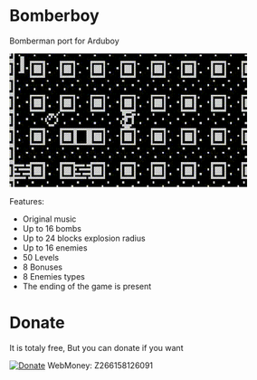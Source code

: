 # Bomberboy
Bomberman port for Arduboy

![Demo](publish/bomberboy.gif)

Features:
- Original music
- Up to 16 bombs
- Up to 24 blocks explosion radius
- Up to 16 enemies
- 50 Levels
- 8 Bonuses
- 8 Enemies types
- The ending of the game is present

# Donate
It is totaly free, But you can donate if you want

[![Donate](https://img.shields.io/badge/Donate-PayPal-green.svg)](evgenykzz2@gmail.com)
WebMoney: Z266158126091
